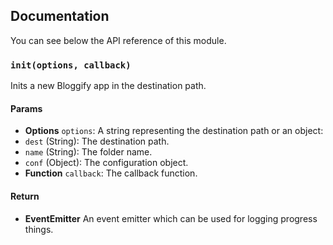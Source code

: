 ## Documentation

You can see below the API reference of this module.

### `init(options, callback)`
Inits a new Bloggify app in the destination path.

#### Params
- **Options** `options`: A string representing the destination path or an object:
 - `dest` (String): The destination path.
 - `name` (String): The folder name.
 - `conf` (Object): The configuration object.
- **Function** `callback`: The callback function.

#### Return
- **EventEmitter** An event emitter which can be used for logging progress things.

